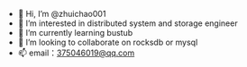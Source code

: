 - 👋 Hi, I’m @zhuichao001
- 👀 I’m interested in distributed system and storage engineer
- 🌱 I’m currently learning bustub
- 💞️ I’m looking to collaborate on rocksdb or mysql
- 📫 email：375046019@qq.com

<!---
zhuichao001/zhuichao001 is a ✨ special ✨ repository because its `README.md` (this file) appears on your GitHub profile.
You can click the Preview link to take a look at your changes.
--->
